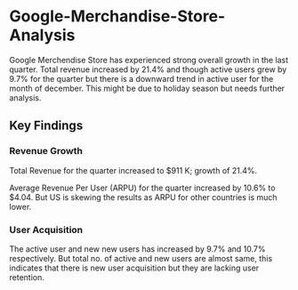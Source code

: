 # Google-Merchandise-Store-Analysis
Google Merchendise Store has experienced strong overall growth in the last quarter. Total revenue increased by 21.4% and though active users grew by 9.7% for the quarter but there is a downward trend in active user for the month of december. This might be due to holiday season but needs further analysis.

## Key Findings
### Revenue Growth
Total Revenue for the quarter increased to $911 K; growth of 21.4%.

Average Revenue Per User (ARPU) for the quarter increased by 10.6% to $4.04. But US is skewing the results as ARPU for other countries is much lower.

### User Acquisition
The active user and new new users has increased by 9.7% and 10.7% respectively. But total no. of active and new users are almost same, this indicates that there is new user acquisition but they are lacking user retention.
